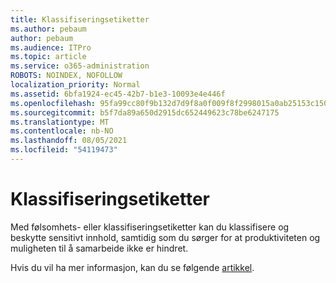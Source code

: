 ```yaml
---
title: Klassifiseringsetiketter
ms.author: pebaum
author: pebaum
ms.audience: ITPro
ms.topic: article
ms.service: o365-administration
ROBOTS: NOINDEX, NOFOLLOW
localization_priority: Normal
ms.assetid: 6bfa1924-ec45-42b7-b1e3-10093e4e446f
ms.openlocfilehash: 95fa99cc80f9b132d7d9f8a0f009f8f2998015a0ab25153c150c4f9e7f9291dc
ms.sourcegitcommit: b5f7da89a650d2915dc652449623c78be6247175
ms.translationtype: MT
ms.contentlocale: nb-NO
ms.lasthandoff: 08/05/2021
ms.locfileid: "54119473"
---
```

# <a name="classification-labels"></a>Klassifiseringsetiketter

Med følsomhets- eller klassifiseringsetiketter kan du klassifisere og beskytte sensitivt innhold, samtidig som du sørger for at produktiviteten og muligheten til å samarbeide ikke er hindret.

Hvis du vil ha mer informasjon, kan du se følgende [artikkel](https://docs.microsoft.com/microsoft-365/compliance/sensitivity-labels).
